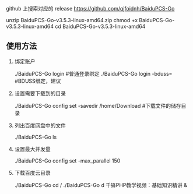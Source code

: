 
github 上搜索对应的 release
    https://github.com/qjfoidnh/BaiduPCS-Go

unzip BaiduPCS-Go-v3.5.3-linux-amd64.zip
chmod +x BaiduPCS-Go-v3.5.3-linux-amd64
cd BaiduPCS-Go-v3.5.3-linux-amd64


## 使用方法

1. 绑定账户

    ./BaiduPCS-Go login #普通登录绑定
    ./BaiduPCS-Go login -bduss=<BDUSS>  #BDUSS绑定，建议

2. 设置需要下载到的目录

    ./BaiduPCS-Go config set -savedir /home/Download  #下载文件的储存目录

3. 列出百度网盘中的文件

    ./BaiduPCS-Go ls

4. 设置最大并发量

    ./BaiduPCS-Go config set -max_parallel 150

5. 下载百度云目录

    ./BaiduPCS-Go cd /
    ./BaiduPCS-Go d 千锋PHP教学视频：基础知识精讲 &
